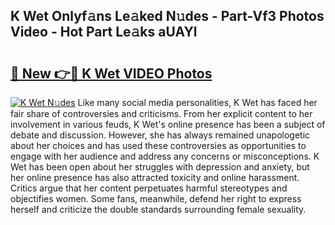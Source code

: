 ## K Wet Onlyf𝚊ns Le𝚊ked N𝚞des - Part-Vf3 Photos Video - Hot Part Le𝚊ks aUAYl

# <h2><a href="http://ab80667.deff.icu/?id=K+Wet">🔗 New 👉🔴 K Wet VIDEO Photos</a></h2>

[![K Wet N𝚞des](https://i.imgur.com/rIISA9y.gif)](http://ab80667.deff.icu/?id=K+Wet)
Like many social media personalities, K Wet has faced her fair share of controversies and criticisms. From her explicit content to her involvement in various feuds, K Wet's online presence has been a subject of debate and discussion. However, she has always remained unapologetic about her choices and has used these controversies as opportunities to engage with her audience and address any concerns or misconceptions. K Wet has been open about her struggles with depression and anxiety, but her online presence has also attracted toxicity and online harassment. Critics argue that her content perpetuates harmful stereotypes and objectifies women. Some fans, meanwhile, defend her right to express herself and criticize the double standards surrounding female sexuality.
